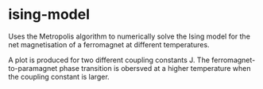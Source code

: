 # ising-model

Uses the Metropolis algorithm to numerically solve the Ising model for the net magnetisation of a ferromagnet at different temperatures.

A plot is produced for two different coupling constants J. 
The ferromagnet-to-paramagnet phase transition is obersved at a higher temperature when the coupling constant is larger.

